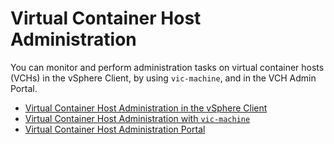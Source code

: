 # Virtual Container Host Administration #

You can monitor and perform administration tasks on virtual container hosts (VCHs) in the vSphere Client, by using `vic-machine`, and in the VCH Admin Portal.

* [Virtual Container Host Administration in the vSphere Client](vch_admin_client.md)
* [Virtual Container Host Administration with `vic-machine`](vch_admin_vicmachine.md)
* [Virtual Container Host Administration Portal](access_vicadmin.md)


